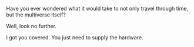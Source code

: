 Have you ever wondered what it would take to not only travel through time, 
but the multiverse itself?

Well, look no further. 

I got you covered. You just need to supply the hardware.
